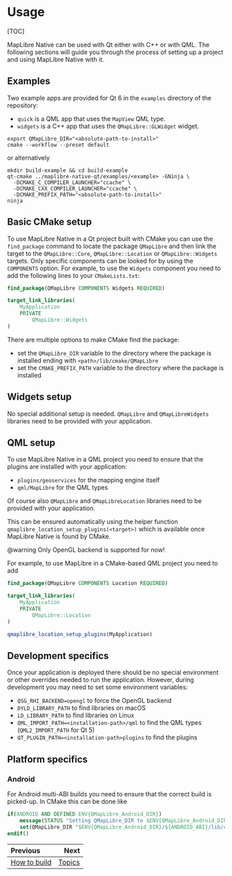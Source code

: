 # Usage

[TOC]

MapLibre Native can be used with Qt either with C++ or with QML.
The following sections will guide you through the process of setting up
a project and using MapLibre Native with it.

## Examples

Two example apps are provided for Qt 6 in the `examples` directory
of the repository:

- `quick` is a QML app that uses the `MapView` QML type.
- `widgets` is a C++ app that uses the `QMapLibre::GLWidget` widget.

```shell
export QMapLibre_DIR="<absolute-path-to-install>"
cmake --workflow --preset default
```

or alternatively

```shell
mkdir build-example && cd build-example
qt-cmake ../maplibre-native-qt/examples/<example> -GNinja \
  -DCMAKE_C_COMPILER_LAUNCHER="ccache" \
  -DCMAKE_CXX_COMPILER_LAUNCHER="ccache" \
  -DCMAKE_PREFIX_PATH="<absolute-path-to-install>"
ninja
```

## Basic CMake setup

To use MapLibre Native in a Qt project built with CMake you can
use the `find_package` command to locate the package `QMapLibre` and then link
the target to the `QMapLibre::Core`, `QMapLibre::Location`
or `QMapLibre::Widgets` targets. Only specific components can be looked for
by using the `COMPONENTS` option. For example, to use the `Widgets` component
you need to add the following lines to your `CMakeLists.txt`:

```cmake
find_package(QMapLibre COMPONENTS Widgets REQUIRED)

target_link_libraries(
    MyApplication
    PRIVATE
        QMapLibre::Widgets
)
```

There are multiple options to make CMake find the package:

- set the `QMapLibre_DIR` variable to the directory where the package
  is installed ending with `<path>/lib/cmake/QMapLibre`
- set the `CMAKE_PREFIX_PATH` variable to the directory where the package
  is installed

## Widgets setup

No special additional setup is needed. `QMapLibre` and `QMapLibreWidgets`
libraries need to be provided with your application.

## QML setup

To use MapLibre Native in a QML project you need to ensure that the plugins
are installed with your application:

- `plugins/geoservices` for the mapping engine itself
- `qml/MapLibre` for the QML types

Of course also `QMapLibre` and `QMapLibreLocation`
libraries need to be provided with your application.

This can be ensured automatically using the helper function
`qmaplibre_location_setup_plugins(<target>)` which is available once
MapLibre Native is found by CMake.

@warning Only OpenGL backend is supported for now!

For example, to use MapLibre in a CMake-based QML project you need to add

```cmake
find_package(QMapLibre COMPONENTS Location REQUIRED)

target_link_libraries(
    MyApplication
    PRIVATE
        QMapLibre::Location
)

qmaplibre_location_setup_plugins(MyApplication)
```

## Development specifics

Once your application is deployed there should be no special environment
or other overrides needed to run the application.
However, during development you may need to set some environment variables:

- `QSG_RHI_BACKEND=opengl` to force the OpenGL backend
- `DYLD_LIBRARY_PATH` to find libraries on macOS
- `LD_LIBRARY_PATH` to find libraries on Linux
- `QML_IMPORT_PATH=<installation-path>/qml` to find the QML types
  (`QML2_IMPORT_PATH` for Qt 5)
- `QT_PLUGIN_PATH=<installation-path>plugins` to find the plugins

## Platform specifics

### Android

For Android multi-ABI builds you need to ensure that the correct build
is picked-up. In CMake this can be done like

```cmake
if(ANDROID AND DEFINED ENV{QMapLibre_Android_DIR})
    message(STATUS "Setting QMapLibre_DIR to $ENV{QMapLibre_Android_DIR}/${ANDROID_ABI}/lib/cmake/QMapLibre")
    set(QMapLibre_DIR "$ENV{QMapLibre_Android_DIR}/${ANDROID_ABI}/lib/cmake/QMapLibre")
endif()
```

<div class="section_buttons">

| Previous                    |                  Next |
|:----------------------------|----------------------:|
| [How to build](Building.md) | [Topics](topics.html) |

</div>
